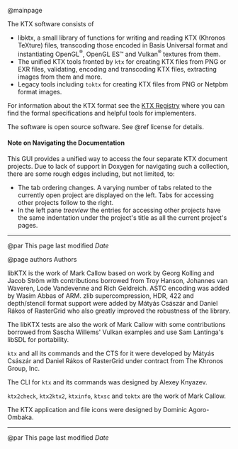 @mainpage

<!--
 Can't put at start. Doxygen requires page title on first line.
 Copyright 2018-2020 The Khronos Groups Inc.
 SPDX-License-Identifier: Apache-2.0
-->

The KTX software consists of
- libktx, a small library of functions for writing and reading KTX (Khronos TeXture)
  files, transcoding those encoded in Basis Universal format and instantiating
  OpenGL<sup>&reg;</sup>, OpenGL ES™️ and
  Vulkan<sup>&reg;</sup> textures from them.
- The unified KTX tools fronted by `ktx` for creating KTX files from PNG or
  EXR files, validating, encoding and transcoding KTX files, extracting
  images from them and more.
- Legacy tools including `toktx` for creating KTX files from PNG or Netpbm
  format images.

For information about the KTX format see the
<a href="https://www.khronos.org/registry/KTX/">
KTX Registry</a> where you can find the formal specifications
and helpful tools for implementers.

The software is open source software. See @ref license for details.

#### Note on Navigating the Documentation

This GUI provides a unified way to access the four separate KTX document
projects. Due to lack of support in Doxygen for navigating such a collection,
there are some rough edges including, but not limited, to:

* The tab ordering changes. A varying number of tabs related to the currently
  open project are displayed on the left. Tabs for accessing other projects
  follow to the right.
* In the left  pane _treeview_ the entries for accessing other projects have
  the same indentation under the project's title as all the current project's
  pages.

---
@par This page last modified $Date$

@page authors Authors

libKTX is the work of Mark Callow based on work by Georg Kolling and Jacob
Ström with contributions borrowed from Troy Hanson, Johannes van Waveren,
Lode Vandevenne and Rich Geldreich. ASTC encoding was added by Wasim Abbas
of ARM. zlib supercompression, HDR, 422 and depth/stencil format support
were added by Mátyás Császár and Daniel Rákos of RasterGrid who also greatly
improved the robustness of the library.

The libKTX tests are also the work of Mark Callow with some contributions
borrowed from Sascha Willems' Vulkan examples and use Sam Lantinga's libSDL
for portability.

`ktx` and all its commands and the CTS for it were developed by Mátyás Császár
and Daniel Rákos of RasterGrid under contract from The Khronos Group, Inc.

The CLI for `ktx` and its commands was designed by Alexey Knyazev.

`ktx2check`, `ktx2ktx2`, `ktxinfo`, `ktxsc` and `toktx` are the work of
Mark Callow.

The KTX application and file icons were designed by Dominic Agoro-Ombaka.

---
@par This page last modified $Date$

